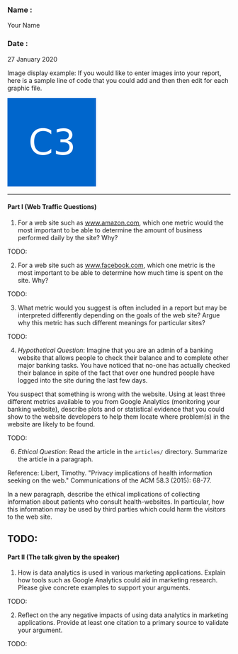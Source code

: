 ### Name :
Your Name

### Date :
27 January 2020


Image display example: If you would like to enter images into your report, here is a sample line of code that you could add and then then edit for each graphic file.

![Logo](images/301_avatar.png)

 ---

#### Part I (Web Traffic Questions)

1. For a web site such as www.amazon.com, which one metric would the most important to be able to determine
the amount of business performed daily by the site? Why?

TODO:

2. For a web site such as www.facebook.com, which one metric is the most important to be able to determine how much time is spent on the site. Why?

TODO:

3. What metric would you suggest is often included in a report but may be interpreted differently depending on the goals of the web site? Argue why this metric has such different meanings for particular sites?

TODO:


4. *Hypothetical Question*: Imagine that you are an admin of a banking website that allows people to check their balance  and to complete other major banking tasks. You have noticed that no-one has actually checked their balance in spite of the fact that over one hundred people have logged into the site during the last few days.

You suspect that something is wrong with the website. Using at least three different metrics available to you from Google Analytics (monitoring your banking website), describe plots and or statistical evidence that you could show to the website developers to help them locate where problem(s) in the website are likely to be found.

TODO:


6. *Ethical Question*: Read the article in the `articles/` directory. Summarize the article in a paragraph.

Reference: Libert, Timothy. "Privacy implications of health information seeking on the web." Communications of the ACM 58.3 (2015): 68-77.

In a new paragraph, describe the ethical implications of collecting information about patients who consult health-websites. In particular, how this information may be used by third parties which could harm the visitors to the web site.

TODO:
---

#### Part II (The talk given by the speaker)

1. How is data analytics is used in various marketing applications. Explain how tools such as Google Analytics could aid in marketing research. Please give concrete examples to support your arguments.

TODO:

2. Reflect on the any negative impacts of using data analytics in marketing applications. Provide at least one citation to a primary source to validate your argument.

TODO: 

